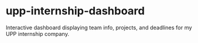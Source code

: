 # upp-internship-dashboard
Interactive dashboard displaying team info, projects, and deadlines for my UPP internship company.
